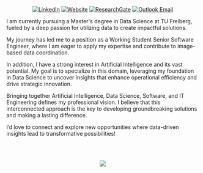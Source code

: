 
<div align="center">
  
[![LinkedIn](https://img.shields.io/badge/LinkedIn-0077B5?style=for-the-badge&logo=linkedin&logoColor=white)](https://linkedin.com/in/parsabe)
[![Website](https://img.shields.io/badge/Website-8A2BE2?style=for-the-badge&logo=githubpages&logoColor=white)](https://parsabe.github.io)
[![ResearchGate](https://img.shields.io/badge/ResearchGate-00BFA5?style=for-the-badge&logo=researchgate&logoColor=white)](https://www.researchgate.net/profile/Parsa-Besharat)
[![Outlook Email](https://img.shields.io/badge/Email-D44638?style=for-the-badge&logo=gmail&logoColor=white)](mailto:parsa.besharat@student.tu-freiberg.de)



</div>

<p>
  I am currently pursuing a Master's degree in Data Science at TU Freiberg, fueled by a deep passion for utilizing data to create impactful solutions.

My journey has led me to a position as a Working Student Senior Software Engineer, where I am eager to apply my expertise and contribute to image-based data coordination.

In addition, I have a strong interest in Artificial Intelligence and its vast potential. My goal is to specialize in this domain, leveraging my foundation in Data Science to uncover insights that enhance operational efficiency and drive strategic innovation.

Bringing together Artificial Intelligence, Data Science, Software, and IT Engineering defines my professional vision. I believe that this interconnected approach is the key to developing groundbreaking solutions and making a lasting difference.

I’d love to connect and explore new opportunities where data-driven insights lead to transformative possibilities!
</p>


<br/><br/>
<div align="center">
<img src="https://github-readme-stats.vercel.app/api/top-langs/?username=parsabe&layout=compact&bg_color=0d0d2b&title_color=ff79c6&text_color=ffffff&icon_color=ff79c6&border_color=4b0082&langs_count=8">

<br/><br/>



</div>

